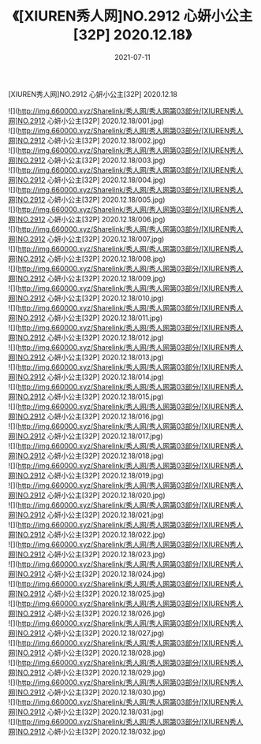 ﻿---
layout: post
title:  《[XIUREN秀人网]NO.2912 心妍小公主[32P] 2020.12.18》
date:   2021-07-11
img: http://img.660000.xyz/Sharelink/秀人网/秀人网第03部分/[XIUREN秀人网]NO.2912 心妍小公主[32P] 2020.12.18/000.jpg
categories: [美女, 清纯, 唯美]
---

[XIUREN秀人网]NO.2912 心妍小公主[32P] 2020.12.18

  ![](http://img.660000.xyz/Sharelink/秀人网/秀人网第03部分/[XIUREN秀人网]NO.2912 心妍小公主[32P] 2020.12.18/001.jpg) <br> ![](http://img.660000.xyz/Sharelink/秀人网/秀人网第03部分/[XIUREN秀人网]NO.2912 心妍小公主[32P] 2020.12.18/002.jpg) <br> ![](http://img.660000.xyz/Sharelink/秀人网/秀人网第03部分/[XIUREN秀人网]NO.2912 心妍小公主[32P] 2020.12.18/003.jpg) <br> ![](http://img.660000.xyz/Sharelink/秀人网/秀人网第03部分/[XIUREN秀人网]NO.2912 心妍小公主[32P] 2020.12.18/004.jpg) <br> ![](http://img.660000.xyz/Sharelink/秀人网/秀人网第03部分/[XIUREN秀人网]NO.2912 心妍小公主[32P] 2020.12.18/005.jpg) <br> ![](http://img.660000.xyz/Sharelink/秀人网/秀人网第03部分/[XIUREN秀人网]NO.2912 心妍小公主[32P] 2020.12.18/006.jpg) <br> ![](http://img.660000.xyz/Sharelink/秀人网/秀人网第03部分/[XIUREN秀人网]NO.2912 心妍小公主[32P] 2020.12.18/007.jpg) <br> ![](http://img.660000.xyz/Sharelink/秀人网/秀人网第03部分/[XIUREN秀人网]NO.2912 心妍小公主[32P] 2020.12.18/008.jpg) <br> ![](http://img.660000.xyz/Sharelink/秀人网/秀人网第03部分/[XIUREN秀人网]NO.2912 心妍小公主[32P] 2020.12.18/009.jpg) <br> ![](http://img.660000.xyz/Sharelink/秀人网/秀人网第03部分/[XIUREN秀人网]NO.2912 心妍小公主[32P] 2020.12.18/010.jpg) <br> ![](http://img.660000.xyz/Sharelink/秀人网/秀人网第03部分/[XIUREN秀人网]NO.2912 心妍小公主[32P] 2020.12.18/011.jpg) <br> ![](http://img.660000.xyz/Sharelink/秀人网/秀人网第03部分/[XIUREN秀人网]NO.2912 心妍小公主[32P] 2020.12.18/012.jpg) <br> ![](http://img.660000.xyz/Sharelink/秀人网/秀人网第03部分/[XIUREN秀人网]NO.2912 心妍小公主[32P] 2020.12.18/013.jpg) <br> ![](http://img.660000.xyz/Sharelink/秀人网/秀人网第03部分/[XIUREN秀人网]NO.2912 心妍小公主[32P] 2020.12.18/014.jpg) <br> ![](http://img.660000.xyz/Sharelink/秀人网/秀人网第03部分/[XIUREN秀人网]NO.2912 心妍小公主[32P] 2020.12.18/015.jpg) <br> ![](http://img.660000.xyz/Sharelink/秀人网/秀人网第03部分/[XIUREN秀人网]NO.2912 心妍小公主[32P] 2020.12.18/016.jpg) <br> ![](http://img.660000.xyz/Sharelink/秀人网/秀人网第03部分/[XIUREN秀人网]NO.2912 心妍小公主[32P] 2020.12.18/017.jpg) <br> ![](http://img.660000.xyz/Sharelink/秀人网/秀人网第03部分/[XIUREN秀人网]NO.2912 心妍小公主[32P] 2020.12.18/018.jpg) <br> ![](http://img.660000.xyz/Sharelink/秀人网/秀人网第03部分/[XIUREN秀人网]NO.2912 心妍小公主[32P] 2020.12.18/019.jpg) <br> ![](http://img.660000.xyz/Sharelink/秀人网/秀人网第03部分/[XIUREN秀人网]NO.2912 心妍小公主[32P] 2020.12.18/020.jpg) <br> ![](http://img.660000.xyz/Sharelink/秀人网/秀人网第03部分/[XIUREN秀人网]NO.2912 心妍小公主[32P] 2020.12.18/021.jpg) <br> ![](http://img.660000.xyz/Sharelink/秀人网/秀人网第03部分/[XIUREN秀人网]NO.2912 心妍小公主[32P] 2020.12.18/022.jpg) <br> ![](http://img.660000.xyz/Sharelink/秀人网/秀人网第03部分/[XIUREN秀人网]NO.2912 心妍小公主[32P] 2020.12.18/023.jpg) <br> ![](http://img.660000.xyz/Sharelink/秀人网/秀人网第03部分/[XIUREN秀人网]NO.2912 心妍小公主[32P] 2020.12.18/024.jpg) <br> ![](http://img.660000.xyz/Sharelink/秀人网/秀人网第03部分/[XIUREN秀人网]NO.2912 心妍小公主[32P] 2020.12.18/025.jpg) <br> ![](http://img.660000.xyz/Sharelink/秀人网/秀人网第03部分/[XIUREN秀人网]NO.2912 心妍小公主[32P] 2020.12.18/026.jpg) <br> ![](http://img.660000.xyz/Sharelink/秀人网/秀人网第03部分/[XIUREN秀人网]NO.2912 心妍小公主[32P] 2020.12.18/027.jpg) <br> ![](http://img.660000.xyz/Sharelink/秀人网/秀人网第03部分/[XIUREN秀人网]NO.2912 心妍小公主[32P] 2020.12.18/028.jpg) <br> ![](http://img.660000.xyz/Sharelink/秀人网/秀人网第03部分/[XIUREN秀人网]NO.2912 心妍小公主[32P] 2020.12.18/029.jpg) <br> ![](http://img.660000.xyz/Sharelink/秀人网/秀人网第03部分/[XIUREN秀人网]NO.2912 心妍小公主[32P] 2020.12.18/030.jpg) <br> ![](http://img.660000.xyz/Sharelink/秀人网/秀人网第03部分/[XIUREN秀人网]NO.2912 心妍小公主[32P] 2020.12.18/031.jpg) <br> ![](http://img.660000.xyz/Sharelink/秀人网/秀人网第03部分/[XIUREN秀人网]NO.2912 心妍小公主[32P] 2020.12.18/032.jpg) <br>
